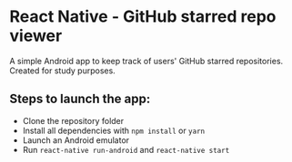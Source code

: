 # React Native - GitHub starred repo viewer

A simple Android app to keep track of users' GitHub starred repositories. Created for study purposes.

## Steps to launch the app:
- Clone the repository folder
- Install all dependencies with `npm install` or `yarn`
- Launch an Android emulator
- Run `react-native run-android` and `react-native start`
